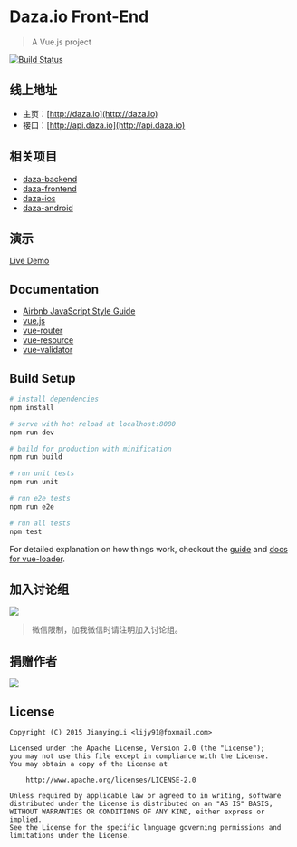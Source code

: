 # Daza.io Front-End

> A Vue.js project

[![Build Status](https://api.travis-ci.org/lijy91/daza-frontend.svg?branch=master)](https://travis-ci.org/lijy91/daza-frontend)

## 线上地址
- 主页：[http://daza.io](http://daza.io)
- 接口：[http://api.daza.io](http://api.daza.io)

## 相关项目
- [daza-backend](https://github.com/lijy91/daza-backend)
- [daza-frontend](https://github.com/lijy91/daza-frontend)
- [daza-ios](https://github.com/lijy91/daza-ios)
- [daza-android](https://github.com/lijy91/daza-android)

## 演示
[Live Demo](http://mock-web.daza.io)

## Documentation
- [Airbnb JavaScript Style Guide](https://github.com/airbnb/javascript)
- [vue.js](http://cn.vuejs.org/guide/)
- [vue-router](http://vuejs.github.io/vue-router/zh-cn/index.html)
- [vue-resource](https://github.com/vuejs/vue-resource)
- [vue-validator](http://vuejs.github.io/vue-validator/zh-cn/index.html)

## Build Setup

``` bash
# install dependencies
npm install

# serve with hot reload at localhost:8080
npm run dev

# build for production with minification
npm run build

# run unit tests
npm run unit

# run e2e tests
npm run e2e

# run all tests
npm test
```

For detailed explanation on how things work, checkout the [guide](http://vuejs-templates.github.io/webpack/) and [docs for vue-loader](http://vuejs.github.io/vue-loader).

## 加入讨论组
![](http://obryq3mj0.bkt.clouddn.com/topic/ByRafuLR/r1no_q9R.jpg?imageView2/2/w/480/h/480)

> 微信限制，加我微信时请注明加入讨论组。

## 捐赠作者
![](http://obryq3mj0.bkt.clouddn.com/topic/ByRafuLR/r1WH8F90.jpg?imageView2/2/w/480/h/480)


## License

    Copyright (C) 2015 JianyingLi <lijy91@foxmail.com>

    Licensed under the Apache License, Version 2.0 (the "License");
    you may not use this file except in compliance with the License.
    You may obtain a copy of the License at

        http://www.apache.org/licenses/LICENSE-2.0

    Unless required by applicable law or agreed to in writing, software
    distributed under the License is distributed on an "AS IS" BASIS,
    WITHOUT WARRANTIES OR CONDITIONS OF ANY KIND, either express or implied.
    See the License for the specific language governing permissions and
    limitations under the License.
